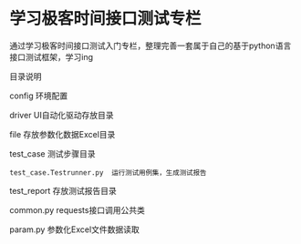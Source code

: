 # 学习极客时间接口测试专栏

通过学习极客时间接口测试入门专栏，整理完善一套属于自己的基于python语言接口测试框架，学习ing


目录说明

config  环境配置

driver  UI自动化驱动存放目录

file  存放参数化数据Excel目录

test_case 测试步骤目录

	test_case.Testrunner.py	 运行测试用例集，生成测试报告
	
test_report 存放测试报告目录

common.py requests接口调用公共类

param.py  参数化Excel文件数据读取

